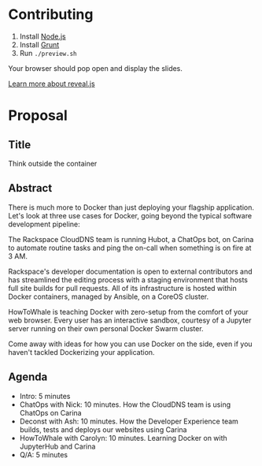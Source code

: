 # Contributing
1. Install [Node.js](http://nodejs.org/)
2. Install [Grunt](http://gruntjs.com/getting-started#installing-the-cli)
3. Run `./preview.sh`

Your browser should pop open and display the slides.

[Learn more about reveal.js](https://github.com/hakimel/reveal.js/blob/master/README.md)

# Proposal

## Title
Think outside the container

## Abstract
There is much more to Docker than just deploying your flagship application. Let's look at three use cases for Docker, going beyond the typical software development pipeline:

The Rackspace CloudDNS team is running Hubot, a ChatOps bot, on Carina to automate routine tasks and ping the on-call when something is on fire at 3 AM.

Rackspace's developer documentation is open to external contributors and has streamlined the editing process with a staging environment that hosts full site builds for pull requests. All of its infrastructure is hosted within Docker containers, managed by Ansible, on a CoreOS cluster.

HowToWhale is teaching Docker with zero-setup from the comfort of your web browser. Every user has an interactive sandbox, courtesy of a Jupyter server running on their own personal Docker Swarm cluster.

Come away with ideas for how you can use Docker on the side, even if you haven't tackled Dockerizing your application.

## Agenda
* Intro: 5 minutes
* ChatOps with Nick: 10 minutes. How the CloudDNS team is using ChatOps on Carina
* Deconst with Ash: 10 minutes. How the Developer Experience team builds, tests and deploys our websites using Carina
* HowToWhale with Carolyn: 10 minutes. Learning Docker on with JupyterHub and Carina
* Q/A: 5 minutes
